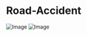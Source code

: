 # Road-Accident
![Image](https://github.com/user-attachments/assets/000cb60c-9c16-4c55-81c6-f62d8913af0d)
![Image](https://github.com/user-attachments/assets/3000fe25-373a-45b2-991e-978aac9aa4ed)
